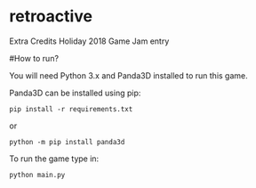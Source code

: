 # retroactive
Extra Credits Holiday 2018 Game Jam entry

#How to run?

You will need Python 3.x and Panda3D installed to run this game.

Panda3D can be installed using pip:

```
pip install -r requirements.txt
```
or
```
python -m pip install panda3d
```

To run the game type in:

```
python main.py
```
